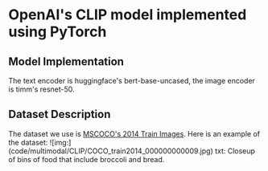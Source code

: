 # OpenAI's CLIP model implemented using PyTorch
## Model Implementation
The text encoder is huggingface's bert-base-uncased, the image encoder is timm's resnet-50.
## Dataset Description
The dataset we use is [MSCOCO's 2014 Train Images](http://images.cocodataset.org/zips/train2014.zip).
Here is an example of the dataset:
![img:] (code/multimodal/CLIP/COCO_train2014_000000000009.jpg)
txt: Closeup of bins of food that include broccoli and bread.
